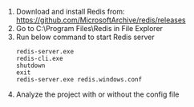 1. Download and install Redis from: https://github.com/MicrosoftArchive/redis/releases
1. Go to C:\Program Files\Redis in File Explorer
1. Run below command to start Redis server
   ```
   redis-server.exe
   redis-cli.exe
   shutdown
   exit
   redis-server.exe redis.windows.conf
   ```
3. Analyze the project with or without the config file


